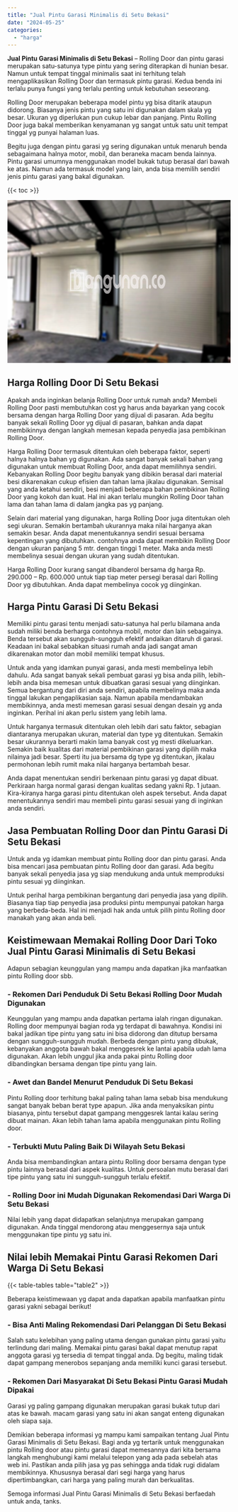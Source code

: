 ```yaml
---
title: "Jual Pintu Garasi Minimalis di Setu Bekasi"
date: "2024-05-25"
categories: 
  - "harga"
---
```


**Jual Pintu Garasi Minimalis di Setu Bekasi** – Rolling Door dan pintu garasi merupakan satu-satunya type pintu yang sering diterapkan di hunian besar. Namun untuk tempat tinggal minimalis saat ini terhitung telah mengaplikasikan Rolling Door dan termasuk pintu garasi. Kedua benda ini terlalu punya fungsi yang terlalu penting untuk kebutuhan seseorang.

Rolling Door merupakan beberapa model pintu yg bisa ditarik ataupun didorong. Biasanya jenis pintu yang satu ini digunakan dalam skala yg besar. Ukuran yg diperlukan pun cukup lebar dan panjang. Pintu Rolling Door juga bakal memberikan kenyamanan yg sangat untuk satu unit tempat tinggal yg punyai halaman luas.

Begitu juga dengan pintu garasi yg sering digunakan untuk menaruh benda sebagaimana halnya motor, mobil, dan beraneka macam benda lainnya. Pintu garasi umumnya menggunakan model bukak tutup berasal dari bawah ke atas. Namun ada termasuk model yang lain, anda bisa memilih sendiri jenis pintu garasi yang bakal digunakan.

{{< toc >}}

![Jual Pintu Garasi Minimalis di Setu Bekasi](/images/pintu-garasi-58.png)

## Harga Rolling Door Di Setu Bekasi

Apakah anda inginkan belanja Rolling Door untuk rumah anda? Membeli Rolling Door pasti membutuhkan cost yg harus anda bayarkan yang cocok bersama dengan harga Rolling Door yang dijual di pasaran. Ada begitu banyak sekali Rolling Door yg dijual di pasaran, bahkan anda dapat membikinnya dengan langkah memesan kepada penyedia jasa pembikinan Rolling Door.

Harga Rolling Door termasuk ditentukan oleh beberapa faktor, seperti halnya halnya bahan yg digunakan. Ada sangat banyak sekali bahan yang digunakan untuk membuat Rolling Door, anda dapat memilihnya sendiri. Kebanyakan Rolling Door begitu banyak yang dibikin berasal dari material besi dikarenakan cukup efisien dan tahan lama jikalau digunakan. Semisal yang anda ketahui sendiri, besi menjadi beberapa bahan pembikinan Rolling Door yang kokoh dan kuat. Hal ini akan terlalu mungkin Rolling Door tahan lama dan tahan lama di dalam jangka pas yg panjang.

Selain dari material yang digunakan, harga Rolling Door juga ditentukan oleh segi ukuran. Semakin bertambah ukurannya maka nilai harganya akan semakin besar. Anda dapat menentukannya sendiri sesuai bersama kepentingan yang dibutuhkan. contohnya anda dapat membikin Rolling Door dengan ukuran panjang 5 mtr. dengan tinggi 1 meter. Maka anda mesti membelinya sesuai dengan ukuran yang sudah ditentukan.

Harga Rolling Door kurang sangat dibanderol bersama dg harga Rp. 290.000 – Rp. 600.000 untuk tiap tiap meter persegi berasal dari Rolling Door yg dibutuhkan. Anda dapat membelinya cocok yg diinginkan.

## Harga Pintu Garasi Di Setu Bekasi

Memiliki pintu garasi tentu menjadi satu-satunya hal perlu bilamana anda sudah miliki benda berharga contohnya mobil, motor dan lain sebagainya. Benda tersebut akan sungguh-sungguh efektif andaikan ditaruh di garasi. Keadaan ini bakal sebabkan situasi rumah anda jadi sangat aman dikarenakan motor dan mobil memiliki tempat khusus.

Untuk anda yang idamkan punyai garasi, anda mesti membelinya lebih dahulu. Ada sangat banyak sekali pembuat garasi yg bisa anda pilih, lebih-lebih anda bisa memesan untuk dibuatkan garasi sesuai yang diinginkan. Semua bergantung dari diri anda sendiri, apabila membelinya maka anda tinggal lakukan pengaplikasian saja. Namun apabila mendambakan membikinnya, anda mesti memesan garasi sesuai dengan desain yg anda inginkan. Perihal ini akan perlu sistem yang lebih lama.

Untuk harganya termasuk ditentukan oleh lebih dari satu faktor, sebagian diantaranya merupakan ukuran, material dan type yg ditentukan. Semakin besar ukurannya berarti makin lama banyak cost yg mesti dikeluarkan. Semakin baik kualitas dari material pembikinan garasi yang dipilih maka nilainya jadi besar. Sperti itu jua bersama dg type yg ditentukan, jikalau permohonan lebih rumit maka nilai harganya bertambah besar.

Anda dapat menentukan sendiri berkenaan pintu garasi yg dapat dibuat. Perkiraan harga normal garasi dengan kualitas sedang yakni Rp. 1 jutaan. Kira-kiranya harga garasi pintu ditentukan oleh aspek tersebut. Anda dapat menentukannya sendiri mau membeli pintu garasi sesuai yang di inginkan anda sendiri.

## Jasa Pembuatan Rolling Door dan Pintu Garasi Di Setu Bekasi

Untuk anda yg idamkan membuat pintu Rolling door dan pintu garasi. Anda bisa mencari jasa pembuatan pintu Rolling door dan garasi. Ada begitu banyak sekali penyedia jasa yg siap mendukung anda untuk memproduksi pintu sesuai yg diinginkan.

Untuk perihal harga pembikinan bergantung dari penyedia jasa yang dipilih. Biasanya tiap tiap penyedia jasa produksi pintu mempunyai patokan harga yang berbeda-beda. Hal ini menjadi hak anda untuk pilih pintu Rolling door manakah yang akan anda beli.

## Keistimewaan Memakai Rolling Door Dari Toko Jual Pintu Garasi Minimalis di Setu Bekasi

Adapun sebagian keunggulan yang mampu anda dapatkan jika manfaatkan pintu Rolling door sbb.

### \- Rekomen Dari Penduduk Di Setu Bekasi Rolling Door Mudah Digunakan

Keunggulan yang mampu anda dapatkan pertama ialah ringan digunakan. Rolling door mempunyai bagian roda yg terdapat di bawahnya. Kondisi ini bakal jadikan tipe pintu yang satu ini bisa didorong dan ditutup bersama dengan sungguh-sungguh mudah. Berbeda dengan pintu yang dibukak, kebanyakan anggota bawah bakal menggesrek ke lantai apabila udah lama digunakan. Akan lebih unggul jika anda pakai pintu Rolling door dibandingkan bersama dengan tipe pintu yang lain.

### \- Awet dan Bandel Menurut Penduduk Di Setu Bekasi

Pintu Rolling door terhitung bakal paling tahan lama sebab bisa mendukung sangat banyak beban berat type apapun. Jika anda menyaksikan pintu biasanya, pintu tersebut dapat gampang menggesrek lantai kalau sering dibuat mainan. Akan lebih tahan lama apabila menggunakan pintu Rolling door.

### \- Terbukti Mutu Paling Baik Di Wilayah Setu Bekasi

Anda bisa membandingkan antara pintu Rolling door bersama dengan type pintu lainnya berasal dari aspek kualitas. Untuk persoalan mutu berasal dari tipe pintu yang satu ini sungguh-sungguh terlalu efektif.

### \- Rolling Door ini Mudah Digunakan Rekomendasi Dari Warga Di Setu Bekasi

Nilai lebih yang dapat didapatkan selanjutnya merupakan gampang digunakan. Anda tinggal mendorong atau menggesernya saja untuk menggunakan tipe pintu yg satu ini.

## Nilai lebih Memakai Pintu Garasi Rekomen Dari Warga Di Setu Bekasi

{{< table-tables table="table2" >}}

Beberapa keistimewaan yg dapat anda dapatkan apabila manfaatkan pintu garasi yakni sebagai berikut!

### \- Bisa Anti Maling Rekomendasi Dari Pelanggan Di Setu Bekasi

Salah satu kelebihan yang paling utama dengan gunakan pintu garasi yaitu terlindung dari maling. Memakai pintu garasi bakal dapat menutup rapat anggota garasi yg tersedia di tempat tinggal anda. Dg begitu, maling tidak dapat gampang menerobos sepanjang anda memiliki kunci garasi tersebut.

### \- Rekomen Dari Masyarakat Di Setu Bekasi Pintu Garasi Mudah Dipakai

Garasi yg paling gampang digunakan merupakan garasi bukak tutup dari atas ke bawah. macam garasi yang satu ini akan sangat enteng digunakan oleh siapa saja.

Demikian beberapa informasi yg mampu kami sampaikan tentang Jual Pintu Garasi Minimalis di Setu Bekasi. Bagi anda yg tertarik untuk menggunakan pintu Rolling door atau pintu garasi dapat memesannya dari kita bersama langkah menghubungi kami melalui telepon yang ada pada sebelah atas web ini. Pastikan anda pilih jasa yg pas sehingga anda tidak rugi didalam membikinnya. Khususnya berasal dari segi harga yang harus dipertimbangkan, cari harga yang paling murah dan berkualitas.

Semoga informasi Jual Pintu Garasi Minimalis di Setu Bekasi berfaedah untuk anda, tanks.
